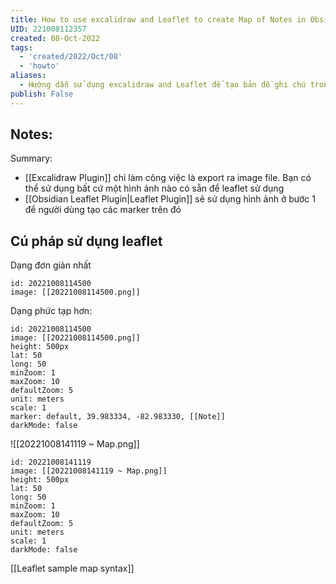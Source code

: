 ```yaml
---
title: How to use excalidraw and Leaflet to create Map of Notes in Obsidian
UID: 221008112357
created: 08-Oct-2022
tags:
  - 'created/2022/Oct/08'
  - 'howto'
aliases:
  - Hướng dẫn sử dụng excalidraw and Leaflet để tạo bản đồ ghi chú trong Obsidian
publish: False
---
```

## Notes:
Summary:
- [[Excalidraw Plugin]] chỉ làm công việc là export ra image file. Bạn có thể sử dụng bất cứ một hình ảnh nào có sẵn để leaflet sử dụng
- [[Obsidian Leaflet Plugin|Leaflet Plugin]] sẽ sử dụng hình ảnh ở bước 1 để người dùng tạo các marker trên đó

## Cú pháp sử dụng leaflet
Dạng đơn giản nhất

```leaflet 
id: 20221008114500
image: [[20221008114500.png]] 
```

Dạng phức tạp hơn:
```leaflet 
id: 20221008114500
image: [[20221008114500.png]] 
height: 500px 
lat: 50 
long: 50 
minZoom: 1 
maxZoom: 10 
defaultZoom: 5 
unit: meters 
scale: 1 
marker: default, 39.983334, -82.983330, [[Note]] 
darkMode: false
```

![[20221008141119 ~ Map.png]]
```leaflet 
id: 20221008141119
image: [[20221008141119 ~ Map.png]] 
height: 500px 
lat: 50 
long: 50 
minZoom: 1 
maxZoom: 10 
defaultZoom: 5 
unit: meters 
scale: 1 
darkMode: false
```

[[Leaflet sample map syntax]]

